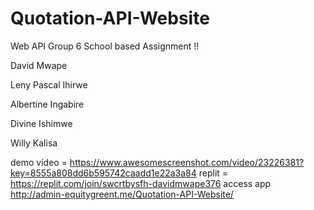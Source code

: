 # Quotation-API-Website 
Web API Group 6
School based Assignment !! 

David Mwape

Leny Pascal Ihirwe

Albertine Ingabire

Divine Ishimwe

Willy Kalisa

demo video = https://www.awesomescreenshot.com/video/23226381?key=8555a808dd6b595742caadd1e22a3a84 
replit = https://replit.com/join/swcrtbysfh-davidmwape376
access app
http://admin-equitygreent.me/Quotation-API-Website/
